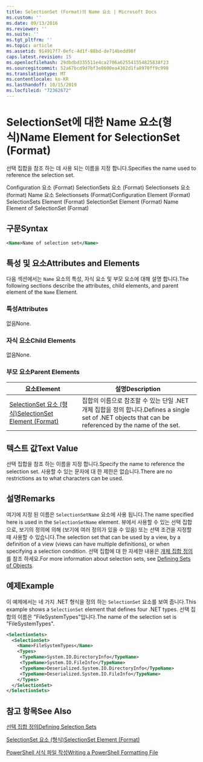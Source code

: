 ```yaml
---
title: SelectionSet (Format)의 Name 요소 | Microsoft Docs
ms.custom: ''
ms.date: 09/13/2016
ms.reviewer: ''
ms.suite: ''
ms.tgt_pltfrm: ''
ms.topic: article
ms.assetid: 914917f7-0efc-4d1f-88bd-de714bedd98f
caps.latest.revision: 15
ms.openlocfilehash: 29dbdbd335511e4ca2706a625541554825838f23
ms.sourcegitcommit: 52a67bcd9d7bf3e8600ea4302d1fa8970ff9c998
ms.translationtype: MT
ms.contentlocale: ko-KR
ms.lasthandoff: 10/15/2019
ms.locfileid: "72362672"
---
```

# <a name="name-element-for-selectionset-format"></a><span data-ttu-id="5da15-102">SelectionSet에 대한 Name 요소(형식)</span><span class="sxs-lookup"><span data-stu-id="5da15-102">Name Element for SelectionSet (Format)</span></span>

<span data-ttu-id="5da15-103">선택 집합을 참조 하는 데 사용 되는 이름을 지정 합니다.</span><span class="sxs-lookup"><span data-stu-id="5da15-103">Specifies the name used to reference the selection set.</span></span>

<span data-ttu-id="5da15-104">Configuration 요소 (Format) SelectionSets 요소 (Format) Selectionsets 요소 (format) Name 요소 Selectionsets (Format)</span><span class="sxs-lookup"><span data-stu-id="5da15-104">Configuration Element (Format) SelectionSets Element (Format) SelectionSet Element (Format) Name Element of SelectionSet (Format)</span></span>

## <a name="syntax"></a><span data-ttu-id="5da15-105">구문</span><span class="sxs-lookup"><span data-stu-id="5da15-105">Syntax</span></span>

```xml
<Name>Name of selection set</Name>
```

## <a name="attributes-and-elements"></a><span data-ttu-id="5da15-106">특성 및 요소</span><span class="sxs-lookup"><span data-stu-id="5da15-106">Attributes and Elements</span></span>

<span data-ttu-id="5da15-107">다음 섹션에서는 `Name` 요소의 특성, 자식 요소 및 부모 요소에 대해 설명 합니다.</span><span class="sxs-lookup"><span data-stu-id="5da15-107">The following sections describe the attributes, child elements, and parent element of the `Name` Element.</span></span>

### <a name="attributes"></a><span data-ttu-id="5da15-108">특성</span><span class="sxs-lookup"><span data-stu-id="5da15-108">Attributes</span></span>

<span data-ttu-id="5da15-109">없음</span><span class="sxs-lookup"><span data-stu-id="5da15-109">None.</span></span>

### <a name="child-elements"></a><span data-ttu-id="5da15-110">자식 요소</span><span class="sxs-lookup"><span data-stu-id="5da15-110">Child Elements</span></span>

<span data-ttu-id="5da15-111">없음</span><span class="sxs-lookup"><span data-stu-id="5da15-111">None.</span></span>

### <a name="parent-elements"></a><span data-ttu-id="5da15-112">부모 요소</span><span class="sxs-lookup"><span data-stu-id="5da15-112">Parent Elements</span></span>

|<span data-ttu-id="5da15-113">요소</span><span class="sxs-lookup"><span data-stu-id="5da15-113">Element</span></span>|<span data-ttu-id="5da15-114">설명</span><span class="sxs-lookup"><span data-stu-id="5da15-114">Description</span></span>|
|-------------|-----------------|
|[<span data-ttu-id="5da15-115">SelectionSet 요소 (형식)</span><span class="sxs-lookup"><span data-stu-id="5da15-115">SelectionSet Element (Format)</span></span>](./selectionset-element-format.md)|<span data-ttu-id="5da15-116">집합의 이름으로 참조할 수 있는 단일 .NET 개체 집합을 정의 합니다.</span><span class="sxs-lookup"><span data-stu-id="5da15-116">Defines a single set of .NET objects that can be referenced by the name of the set.</span></span>|

## <a name="text-value"></a><span data-ttu-id="5da15-117">텍스트 값</span><span class="sxs-lookup"><span data-stu-id="5da15-117">Text Value</span></span>

<span data-ttu-id="5da15-118">선택 집합을 참조 하는 이름을 지정 합니다.</span><span class="sxs-lookup"><span data-stu-id="5da15-118">Specify the name to reference the selection set.</span></span> <span data-ttu-id="5da15-119">사용할 수 있는 문자에 대 한 제한은 없습니다.</span><span class="sxs-lookup"><span data-stu-id="5da15-119">There are no restrictions as to what characters can be used.</span></span>

## <a name="remarks"></a><span data-ttu-id="5da15-120">설명</span><span class="sxs-lookup"><span data-stu-id="5da15-120">Remarks</span></span>

<span data-ttu-id="5da15-121">여기에 지정 된 이름은 `SelectionSetName` 요소에 사용 됩니다.</span><span class="sxs-lookup"><span data-stu-id="5da15-121">The name specified here is used in the `SelectionSetName` element.</span></span> <span data-ttu-id="5da15-122">뷰에서 사용할 수 있는 선택 집합으로, 보기의 정의에 의해 (보기에 여러 정의가 있을 수 있음) 또는 선택 조건을 지정할 때 사용할 수 있습니다.</span><span class="sxs-lookup"><span data-stu-id="5da15-122">The selection set that can be used by a view, by a definition of a view (views can have multiple definitions), or when specifying a selection condition.</span></span> <span data-ttu-id="5da15-123">선택 집합에 대 한 자세한 내용은 [개체 집합 정의](./defining-selection-sets.md)를 참조 하세요.</span><span class="sxs-lookup"><span data-stu-id="5da15-123">For more information about selection sets, see [Defining Sets of Objects](./defining-selection-sets.md).</span></span>

## <a name="example"></a><span data-ttu-id="5da15-124">예제</span><span class="sxs-lookup"><span data-stu-id="5da15-124">Example</span></span>

<span data-ttu-id="5da15-125">이 예제에서는 네 가지 .NET 형식을 정의 하는 `SelectionSet` 요소를 보여 줍니다.</span><span class="sxs-lookup"><span data-stu-id="5da15-125">This example shows a `SelectionSet` element that defines four .NET types.</span></span> <span data-ttu-id="5da15-126">선택 집합의 이름은 "FileSystemTypes"입니다.</span><span class="sxs-lookup"><span data-stu-id="5da15-126">The name of the selection set is "FileSystemTypes".</span></span>

```xml
<SelectionSets>
  <SelectionSet>
    <Name>FileSystemTypes</Name>
    <Types>
     <TypeName>System.IO.DirectoryInfo</TypeName>
     <TypeName>System.IO.FileInfo</TypeName>
     <TypeName>Deserialized.System.IO.DirectoryInfo</TypeName>
     <TypeName>Deserialized.System.IO.FileInfo</TypeName>
    </Types>
  </SelectionSet>
</SelectionSets>
```

## <a name="see-also"></a><span data-ttu-id="5da15-127">참고 항목</span><span class="sxs-lookup"><span data-stu-id="5da15-127">See Also</span></span>

[<span data-ttu-id="5da15-128">선택 집합 정의</span><span class="sxs-lookup"><span data-stu-id="5da15-128">Defining Selection Sets</span></span>](./defining-selection-sets.md)

[<span data-ttu-id="5da15-129">SelectionSet 요소 (형식)</span><span class="sxs-lookup"><span data-stu-id="5da15-129">SelectionSet Element (Format)</span></span>](./selectionset-element-format.md)

[<span data-ttu-id="5da15-130">PowerShell 서식 파일 작성</span><span class="sxs-lookup"><span data-stu-id="5da15-130">Writing a PowerShell Formatting File</span></span>](./writing-a-powershell-formatting-file.md)
